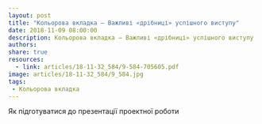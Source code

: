 ```yaml
---
layout: post
title: "Кольорова вкладка — Важливі «дрібниці» успішного виступу"
date: 2018-11-09 08:00:00
description: Кольорова вкладка — Важливі «дрібниці» успішного виступу
authors:
share: true
resources:
  - link: articles/18-11-32_584/9-584-705605.pdf
image: articles/18-11-32_584/9_584.jpg
tags:
 - Кольорова вкладка
---
```


Як підготуватися до презентації проектної роботи
